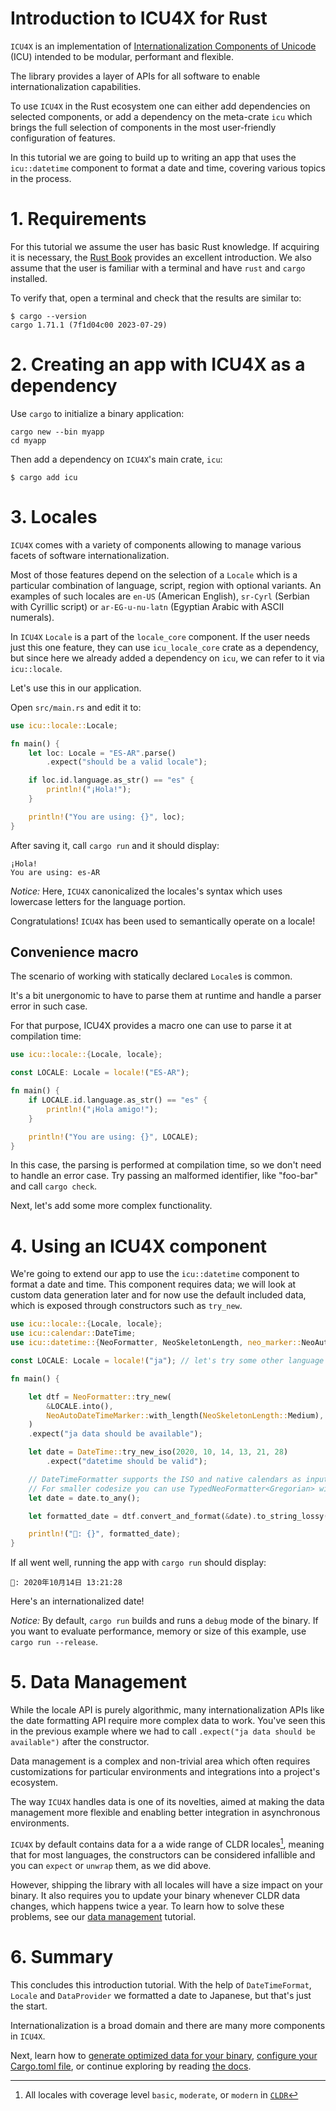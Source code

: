 # Introduction to ICU4X for Rust

`ICU4X` is an implementation of [Internationalization Components of Unicode](http://site.icu-project.org/) (ICU) intended to be modular, performant and flexible.

The library provides a layer of APIs for all software to enable internationalization capabilities.

To use `ICU4X` in the Rust ecosystem one can either add dependencies on selected components, or add a dependency on the meta-crate `icu` which brings the full selection of components in the most user-friendly configuration of features.

In this tutorial we are going to build up to writing an app that uses the `icu::datetime` component to format a date and time, covering various topics in the process.

# 1. Requirements

For this tutorial we assume the user has basic Rust knowledge. If acquiring it is necessary, the [Rust Book](https://doc.rust-lang.org/book/) provides an excellent introduction.
We also assume that the user is familiar with a terminal and have `rust` and `cargo` installed.

To verify that, open a terminal and check that the results are similar to:

```console
$ cargo --version
cargo 1.71.1 (7f1d04c00 2023-07-29)
```

# 2. Creating an app with ICU4X as a dependency

Use `cargo` to initialize a binary application:

```console
cargo new --bin myapp
cd myapp
```

Then add a dependency on `ICU4X`'s main crate, `icu`:

```console
$ cargo add icu
```

# 3. Locales

`ICU4X` comes with a variety of components allowing to manage various facets of software internationalization.

Most of those features depend on the selection of a `Locale` which is a particular combination of language, script, region with optional variants. An examples of such locales are `en-US` (American English), `sr-Cyrl` (Serbian with Cyrillic script) or `ar-EG-u-nu-latn` (Egyptian Arabic with ASCII numerals).

In `ICU4X` `Locale` is a part of the `locale_core` component. If the user needs just this one feature, they can use `icu_locale_core` crate as a dependency, but since here we already added a dependency on `icu`, we can refer to it via `icu::locale`.

Let's use this in our application.

Open `src/main.rs` and edit it to:

```rust
use icu::locale::Locale;

fn main() {
    let loc: Locale = "ES-AR".parse()
        .expect("should be a valid locale");

    if loc.id.language.as_str() == "es" {
        println!("¡Hola!");
    }

    println!("You are using: {}", loc);
}
```

After saving it, call `cargo run` and it should display:

```text
¡Hola!
You are using: es-AR
```

*Notice:* Here, `ICU4X` canonicalized the locales's syntax which uses lowercase letters for the language portion.

Congratulations! `ICU4X` has been used to semantically operate on a locale!

## Convenience macro

The scenario of working with statically declared `Locale`s is common.

It's a bit unergonomic to have to parse them at runtime and handle a parser error in such case.

For that purpose, ICU4X provides a macro one can use to parse it at compilation time:

```rust
use icu::locale::{Locale, locale};

const LOCALE: Locale = locale!("ES-AR");

fn main() {
    if LOCALE.id.language.as_str() == "es" {
        println!("¡Hola amigo!");
    }

    println!("You are using: {}", LOCALE);
}
```

In this case, the parsing is performed at compilation time, so we don't need to handle an error case. Try passing an malformed identifier, like "foo-bar" and call `cargo check`.

Next, let's add some more complex functionality.

# 4. Using an ICU4X component

We're going to extend our app to use the `icu::datetime` component to format a date and time. This component requires data; we will look at custom data generation later and for now use the default included data,
which is exposed through constructors such as `try_new`.

```rust
use icu::locale::{Locale, locale};
use icu::calendar::DateTime;
use icu::datetime::{NeoFormatter, NeoSkeletonLength, neo_marker::NeoAutoDateTimeMarker};

const LOCALE: Locale = locale!("ja"); // let's try some other language

fn main() {

    let dtf = NeoFormatter::try_new(
        &LOCALE.into(),
        NeoAutoDateTimeMarker::with_length(NeoSkeletonLength::Medium),
    )
    .expect("ja data should be available");

    let date = DateTime::try_new_iso(2020, 10, 14, 13, 21, 28)
        .expect("datetime should be valid");

    // DateTimeFormatter supports the ISO and native calendars as input via DateTime<AnyCalendar>.
    // For smaller codesize you can use TypedNeoFormatter<Gregorian> with a DateTime<Gregorian>
    let date = date.to_any();

    let formatted_date = dtf.convert_and_format(&date).to_string_lossy();

    println!("📅: {}", formatted_date);
}
```

If all went well, running the app with `cargo run` should display:

```text
📅: 2020年10月14日 13:21:28
```

Here's an internationalized date!

*Notice:* By default, `cargo run` builds and runs a `debug` mode of the binary. If you want to evaluate performance, memory or size of this example, use `cargo run --release`.


# 5. Data Management

While the locale API is purely algorithmic, many internationalization APIs like the date formatting API require more complex data to work. You've seen this in the previous example where we had to call `.expect("ja data should be available")` after the constructor.

Data management is a complex and non-trivial area which often requires customizations for particular environments and integrations into a project's ecosystem.

The way `ICU4X` handles data is one of its novelties, aimed at making the data management more flexible and enabling better integration in asynchronous environments.

`ICU4X` by default contains data for a a wide range of CLDR locales[^1], meaning that for most languages, the constructors can be considered infallible and you can `expect` or `unwrap` them, as we did above.

However, shipping the library with all locales will have a size impact on your binary. It also requires you to update your binary whenever CLDR data changes, which happens twice a year. To learn how to solve these problems, see our [data management](data_management.md) tutorial.

[^1]: All locales with coverage level `basic`, `moderate`, or `modern` in [`CLDR`](https://github.com/unicode-org/cldr-json/blob/main/cldr-json/cldr-core/coverageLevels.json)

# 6. Summary

This concludes this introduction tutorial. With the help of `DateTimeFormat`, `Locale` and `DataProvider` we formatted a date to Japanese, but that's just the start. 

Internationalization is a broad domain and there are many more components in `ICU4X`.

Next, learn how to [generate optimized data for your binary](data_management.md), [configure your Cargo.toml file](rust.md), or continue exploring by reading [the docs](https://docs.rs/icu/latest/).




